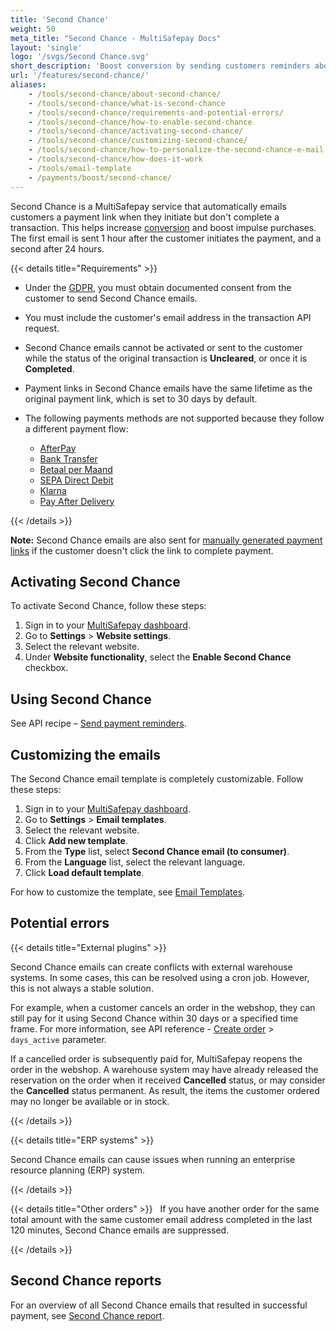 ```yaml
---
title: 'Second Chance'
weight: 50
meta_title: "Second Chance - MultiSafepay Docs"
layout: 'single'
logo: '/svgs/Second Chance.svg'
short_description: 'Boost conversion by sending customers reminders about abandoned payments.'
url: '/features/second-chance/'
aliases:
    - /tools/second-chance/about-second-chance/
    - /tools/second-chance/what-is-second-chance
    - /tools/second-chance/requirements-and-potential-errors/
    - /tools/second-chance/how-to-enable-second-chance
    - /tools/second-chance/activating-second-chance/
    - /tools/second-chance/customizing-second-chance/
    - /tools/second-chance/how-to-personalize-the-second-chance-e-mail
    - /tools/second-chance/how-does-it-work
    - /tools/email-template
    - /payments/boost/second-chance/
---
```


Second Chance is a MultiSafepay service that automatically emails customers a payment link when they initiate but don't complete a transaction. This helps increase [conversion](/glossaries/multisafepay-glossary/#conversion-rate) and boost impulse purchases. The first email is sent 1 hour after the customer initiates the payment, and a second after 24 hours.

{{< details title="Requirements" >}}

- Under the [GDPR](/security-and-legal/gdpr), you must obtain documented consent from the customer to send Second Chance emails.

- You must include the customer's email address in the transaction API request.

- Second Chance emails cannot be activated or sent to the customer while the status of the original transaction is **Uncleared**, or once it is **Completed**.

- Payment links in Second Chance emails have the same lifetime as the original payment link, which is set to 30 days by default. 

- The following payments methods are not supported because they follow a different payment flow:
    - [AfterPay](/payment-methods/afterpay)
    - [Bank Transfer](/payment-methods/bank-transfer)
    - [Betaal per Maand](/payment-methods/betaal-per-maand)
    - [SEPA Direct Debit](/payment-methods/sepa-direct-debit)
    - [Klarna](/payment-methods/klarna)
    - [Pay After Delivery](/payment-methods/pay-after-delivery)

{{< /details >}}

**Note:** Second Chance emails are also sent for [manually generated payment links](/payment-links/generating-links/) if the customer doesn't click the link to complete payment.

## Activating Second Chance
To activate Second Chance, follow these steps:

1. Sign in to your [MultiSafepay dashboard](https://merchant.multisafepay.com).
2. Go to **Settings** > **Website settings**.
3. Select the relevant website.
4. Under **Website functionality**, select the **Enable Second Chance** checkbox.

## Using Second Chance

See API recipe – [Send payment reminders](https://docs-api.multisafepay.com/recipes/send-payment-reminders).

## Customizing the emails
The Second Chance email template is completely customizable. Follow these steps:

1. Sign in to your [MultiSafepay dashboard](https://merchant.multisafepay.com).
2. Go to **Settings** > **Email templates**.
3. Select the relevant website.
4. Click **Add new template**.
5. From the **Type** list, select **Second Chance email (to consumer)**.
6. From the **Language** list, select the relevant language.
7. Click **Load default template**.

For how to customize the template, see [Email Templates](/features/email-templates/).

## Potential errors

{{< details title="External plugins" >}}

Second Chance emails can create conflicts with external warehouse systems. In some cases, this can be resolved using a cron job. However, this is not always a stable solution.

For example, when a customer cancels an order in the webshop, they can still pay for it using Second Chance within 30 days or a specified time frame. For more information, see API reference - [Create order](https://docs-api.multisafepay.com/reference/createorder) > `days_active` parameter.

If a cancelled order is subsequently paid for, MultiSafepay reopens the order in the webshop. A warehouse system may have already released the reservation on the order when it received **Cancelled** status, or may consider the **Cancelled** status permanent. As result, the items the customer ordered may no longer be available or in stock.

{{< /details >}}

{{< details title="ERP systems" >}}

Second Chance emails can cause issues when running an enterprise resource planning (ERP) system.

{{< /details >}}

{{< details title="Other orders" >}}
&nbsp;
If you have another order for the same total amount with the same customer email address completed in the last 120 minutes, Second Chance emails are suppressed.

{{< /details >}}

## Second Chance reports

For an overview of all Second Chance emails that resulted in successful payment, see [Second Chance report](/accounting/reports/second-chance-report/).